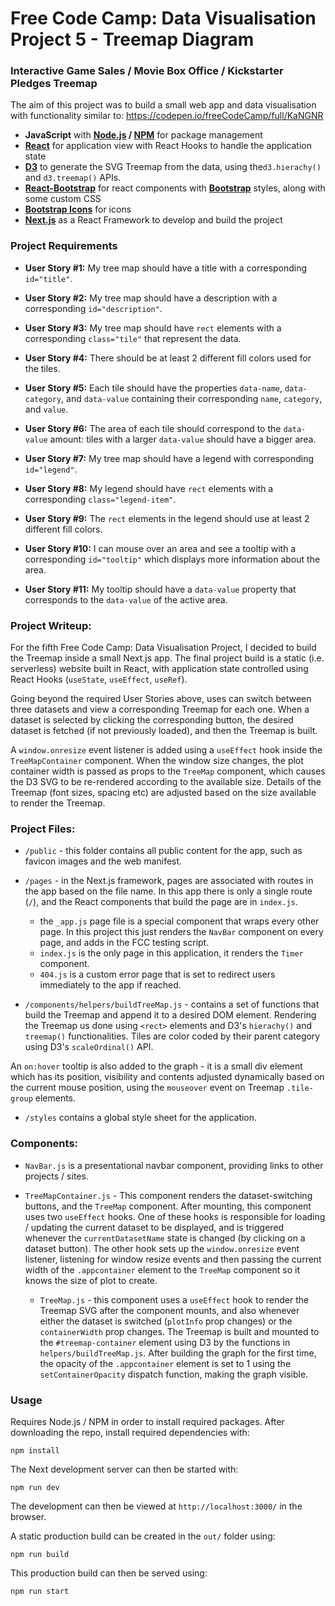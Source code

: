 # Free Code Camp: Data Visualisation Project 5 - Treemap Diagram

### Interactive Game Sales / Movie Box Office / Kickstarter Pledges Treemap

The aim of this project was to build a small web app and data visualisation with functionality similar to: https://codepen.io/freeCodeCamp/full/KaNGNR

- **JavaScript** with **[Node.js](https://nodejs.org/en/) / [NPM](https://www.npmjs.com/)** for package management
- **[React](https://reactjs.org/)** for application view with React Hooks to handle the application state
- **[D3](https://d3js.org/)** to generate the SVG Treemap from the data, using the`d3.hierachy()` and `d3.treemap()` APIs.
- **[React-Bootstrap](https://react-bootstrap.github.io/)** for react components with **[Bootstrap](https://getbootstrap.com/)** styles, along with some custom CSS
- **[Bootstrap Icons](https://icons.getbootstrap.com/)** for icons
- **[Next.js](https://nextjs.org/)** as a React Framework to develop and build the project

### Project Requirements

- **User Story #1:** My tree map should have a title with a corresponding `id="title"`.

- **User Story #2:** My tree map should have a description with a corresponding `id="description"`.

- **User Story #3:** My tree map should have `rect` elements with a corresponding `class="tile"` that represent the data.

- **User Story #4:** There should be at least 2 different fill colors used for the tiles.

- **User Story #5:** Each tile should have the properties `data-name`, `data-category`, and `data-value` containing their corresponding `name`, `category`, and `value`.

- **User Story #6:** The area of each tile should correspond to the `data-value` amount: tiles with a larger `data-value` should have a bigger area.

- **User Story #7:** My tree map should have a legend with corresponding `id="legend"`.

- **User Story #8:** My legend should have `rect` elements with a corresponding `class="legend-item"`.

- **User Story #9:** The `rect` elements in the legend should use at least 2 different fill colors.

- **User Story #10:** I can mouse over an area and see a tooltip with a corresponding `id="tooltip"` which displays more information about the area.

- **User Story #11:** My tooltip should have a `data-value` property that corresponds to the `data-value` of the active area.

### Project Writeup:

For the fifth Free Code Camp: Data Visualisation Project, I decided to build the Treemap inside a small Next.js app. The final project build is a static (i.e. serverless) website built in React, with application state controlled using React Hooks (`useState`, `useEffect`, `useRef`).

Going beyond the required User Stories above, uses can switch between three datasets and view a corresponding Treemap for each one. When a dataset is selected by clicking the corresponding button, the desired dataset is fetched (if not previously loaded), and then the Treemap is built.

A `window.onresize` event listener is added using a `useEffect` hook inside the `TreeMapContainer` component. When the window size changes, the plot container width is passed as props to the `TreeMap` component, which causes the D3 SVG to be re-rendered according to the available size. Details of the Treemap (font sizes, spacing etc) are adjusted based on the size available to render the Treemap.

### Project Files:

- `/public` - this folder contains all public content for the app, such as favicon images and the web manifest.

- `/pages` - in the Next.js framework, pages are associated with routes in the app based on the file name. In this app there is only a single route (`/`), and the React components that build the page are in `index.js`.

  - the `_app.js` page file is a special component that wraps every other page. In this project this just renders the `NavBar` component on every page, and adds in the FCC testing script.
  - `index.js` is the only page in this application, it renders the `Timer` component.
  - `404.js` is a custom error page that is set to redirect users immediately to the app if reached.

- `/components/helpers/buildTreeMap.js` - contains a set of functions that build the Treemap and append it to a desired DOM element. Rendering the Treemap us done using `<rect>` elements and D3's `hierachy()` and `treemap()` functionalities. Tiles are color coded by their parent category using D3's `scaleOrdinal()` API.

An `on:hover` tooltip is also added to the graph - it is a small div element which has its position, visibility and contents adjusted dynamically based on the current mouse position, using the `mouseover` event on Treemap `.tile-group` elements.

- `/styles` contains a global style sheet for the application.

### Components:

- `NavBar.js` is a presentational navbar component, providing links to other projects / sites.

- `TreeMapContainer.js` - This component renders the dataset-switching buttons, and the `TreeMap` component. After mounting, this component uses two `useEffect` hooks. One of these hooks is responsible for loading / updating the current dataset to be displayed, and is triggered whenever the `currentDatasetName` state is changed (by clicking on a dataset button). The other hook sets up the `window.onresize` event listener, listening for window resize events and then passing the current width of the `.appcontainer` element to the `TreeMap` component so it knows the size of plot to create.

  - `TreeMap.js` - this component uses a `useEffect` hook to render the Treemap SVG after the component mounts, and also whenever either the dataset is switched (`plotInfo` prop changes) or the `containerWidth` prop changes. The Treemap is built and mounted to the `#treemap-container` element using D3 by the functions in `helpers/buildTreeMap.js`. After building the graph for the first time, the opacity of the `.appcontainer` element is set to 1 using the `setContainerOpacity` dispatch function, making the graph visible.

### Usage

Requires Node.js / NPM in order to install required packages. After downloading the repo, install required dependencies with:

`npm install`

The Next development server can then be started with:

`npm run dev`

The development can then be viewed at `http://localhost:3000/` in the browser.

A static production build can be created in the `out/` folder using:

`npm run build`

This production build can then be served using:

`npm run start`

